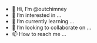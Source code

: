 - 👋 Hi, I’m @outchimney
- 👀 I’m interested in ...
- 🌱 I’m currently learning ...
- 💞️ I’m looking to collaborate on ...
- 📫 How to reach me ...

<!---
outchimney/outchimney is a ✨ special ✨ repository because its `README.md` (this file) appears on your GitHub profile.
You can click the Preview link to take a look at your changes.
--->
